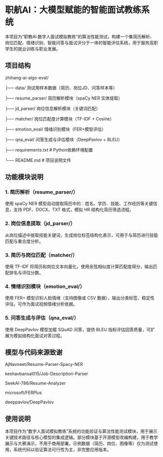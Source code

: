 # 职航AI：大模型赋能的智能面试教练系统
本项目为“职教AI·数字人面试模拟教练”的算法性能测试，构建一个集简历解析、岗位匹配、情绪识别、智能问答与面试评分于一体的智能评估系统，用于服务高职学生的就业训练与职业发展。

## 项目结构

zhihang-ai-algo-eval/

├── data/  测试用样本数据（简历、岗位JD、问答样本等）

├── resume_parser/  简历解析模块（spaCy NER 实体提取）

├── jd_parser/  岗位信息解析模块（关键词匹配）

├── matcher/  岗位匹配度计算模块（TF-IDF + Cosine）

├── emotion_eval/  情绪识别模块（FER+模型评估）

├── qna_eval/  问答生成与评估模块（DeepPavlov + BLEU）

├── requirements.txt # Python依赖环境配置

└── README.md # 项目说明文件

## 功能模块说明
### 1. 简历解析（resume_parser/）
使用 spaCy NER 模型自动提取简历中的：姓名、学历、技能、工作经历等关键信息，支持 PDF、DOCX、TXT 格式，模拟 HR 结构化简历筛选流程。

### 2. 岗位信息提取（jd_parser/）
从岗位描述中提取技能关键词，生成岗位标签结构化表示，可用于与简历进行技能匹配与重合度分析。

### 3. 简历与岗位匹配（matcher/）
使用 TF-IDF 将简历和岗位文本向量化，使用余弦相似度计算匹配度得分，输出匹配排名与评估分数。

### 4. 情绪识别模块（emotion_eval/）
使用 FER+ 模型识别人脸情绪（支持图像或 CSV 数据），输出分类标签、稳定性评估，可作为面试视频情绪分析依据。

### 5. 问答生成与评估（qna_eval/）
使用 DeepPavlov 模型加载 SQuAD 问答，提供 BLEU 指标评估回答质量，可扩展为模拟结构化面试对答过程。

## 模型与代码来源致谢
AjNavneet/Resume-Parser-Spacy-NER

keshavbansal015/Job-Description-Parser

SeekAI-786/Resume-Analyzer

microsoft/FERPlus

deeppavlov/DeepPavlov

## 使用说明
本项目作为“数字人面试模拟教练”系统的功能验证与算法性能测试模块，用于展示关键技术路径与核心模型的集成逻辑。部分模块基于开源模型改编构建，用于教学展示与大赛演示，不用于商用部署。示例数据（简历、岗位、图像等）仅为测试使用，系统代码以验证算法可行性为主，非完整应用版本。
